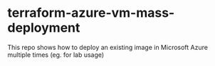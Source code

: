 # terraform-azure-vm-mass-deployment
This repo shows how to deploy an existing image in Microsoft Azure multiple times (eg. for lab usage)
